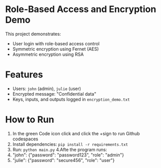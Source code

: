 # Role-Based Access and Encryption Demo

This project demonstrates:
- User login with role-based access control
- Symmetric encryption using Fernet (AES)
- Asymmetric encryption using RSA

# Features
- Users: `john` (admin), `julie` (user)
- Encrypted message: "Confidential data"
- Keys, inputs, and outputs logged in `encryption_demo.txt`

# How to Run
1. In the green Code icon click and click the +sign to run Github codespaces
2. Install dependencies: `pip install -r requirements.txt`
3. Run: `python main.py`
4.Afte the program runs:
5.  "john": {"password": "password123", "role": "admin"}
6.  "julie": {"password": "secure456", "role": "user"}
